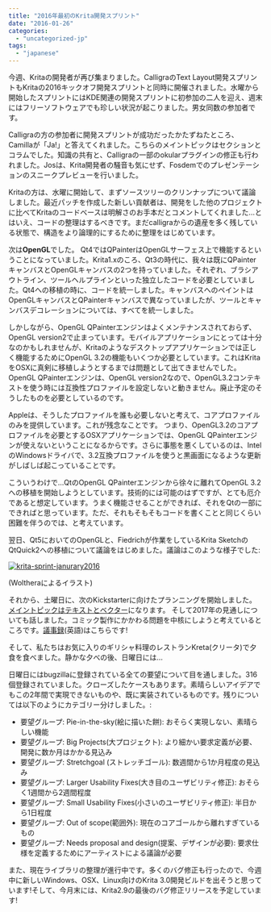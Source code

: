 ```yaml
---
title: "2016年最初のKrita開発スプリント"
date: "2016-01-26"
categories: 
  - "uncategorized-jp"
tags: 
  - "japanese"
---
```


今週、Kritaの開発者が再び集まりました。CalligraのText Layout開発スプリントもKritaの2016キックオフ開発スプリントと同時に開催されました。水曜から開始したスプリントにはKDE関連の開発スプリントに初参加の二人を迎え、週末にはフリーソフトウェアでも珍しい状況が起こりました。男女同数の参加者です。

Calligraの方の参加者に開発スプリントが成功だったかたずねたところ、Camillaが「Ja!」と答えてくれました。こちらのメイントピックはセクションとコラムでした。知識の共有と、Calligraの一部のokularプラグインの修正も行われました。Josは、Krita開発者の騒音も気にせず、Fosdemでのプレゼンテーションのスニークプレビューを行いました。

Kritaの方は、水曜に開始して、まずソースツリーのクリンナップについて議論しました。最近パッチを作成した新しい貢献者は、開発をした他のプロジェクトに比べてKritaのコードベースは明解さのお手本だとコメントしてくれました…とはいえ、コードの整理はするべきです。まだcalligraからの遺産を多く残している状態で、構造をより論理的にするために整理をはじめています。

次は**OpenGL**でした。 Qt4ではQPainterはOpenGLサーフェス上で機能するということになっていました。Krita1.xのころ、Qt3の時代に、我々は既にQPainterキャンバスとOpenGLキャンバスの2つを持っていました。それぞれ、ブラシアウトライン、ツールヘルプラインといった独立したコードを必要としていました。Qt4への移植の時に、コードを統一しました。キャンバスへのペイントはOpenGLキャンバスとQPainterキャンバスで異なっていましたが、ツールとキャンバスデコレーションについては、すべてを統一しました。

しかしながら、OpenGL QPainterエンジンはよくメンテナンスされておらず、OpenGL version2で止まっています。モバイルアプリケーションにとっては十分なのかもしれませんが、Kritaのようなデスクトップアプリケーションでは正しく機能するためにOpenGL 3.2の機能もいくつか必要としています。これはKritaをOSXに真剣に移植しようとするまでは問題として出てきませんでした。OpenGL QPainterエンジンは、OpenGL version2なので、OpenGL3.2コンテキストを使う時には互換性プロファイルを設定しないと動きません。廃止予定のそうしたものを必要としているのです。

Appleは、そうしたプロファイルを誰も必要しないと考えて、コアプロファイルのみを提供しています。これが残念なことです。 つまり、OpenGL3.2のコアプロファイルを必要とするOSXアプリケーションでは、OpenGL QPainterエンジンが使えないということになるからです。さらに事態を悪くしているのは、IntelのWindowsドライバで、3.2互換プロファイルを使うと黒画面になるような更新がしばしば起こっていることです。

こういうわけで…QtのOpenGL QPainterエンジンから徐々に離れてOpenGL 3.2への移植を開始しようとしています。技術的には可能のはずですが、とても厄介であると想定しています。うまく機能させることができれば、それをQtの一部にできればと思っています。ただ、それもそもそもコードを書くことと同じくらい困難を伴うのでは、と考えています。

翌日、Qt5においてのOpenGLと、Fiedrichが作業をしているKrita SketchのQtQuick2への移植について議論をはじめました。議論はこのような様子でした:

[![krita-sprint-janurary2016](/images/posts/2016/krita-sprint-janurary2016-1-953x1024.png)](/images/posts/2016/krita-sprint-janurary2016-1.png)

(Woltheraによるイラスト)

それから、土曜日に、次のKickstarterに向けたプランニングを開始しました。[メイントピックはテキストとベクター](https://forum.kde.org/viewtopic.php?f=137&t=130747&p=350200#p350200)になります。 そして2017年の見通しについても話しました。コミック製作にかかわる問題を中核にしようと考えているところです。[議事録](https://docs.google.com/document/d/1TWhg7xIx4H1aDwvoN9cE6ucRk-pCKVaA3W5Z1tCKC-I/edit#)(英語)はこちらです!

そして、私たちはお気に入りのギリシャ料理のレストランKreta(クリータ)で夕食を食べました。静かな夕べの後、日曜日には…

日曜日にはbugzillaに登録されている全ての要望について目を通しました。316個登録されていました。クローズしたケースもあります。素晴らしいアイデアでもこの2年間で実現できないものや、既に実装されているものです。残りについては以下のようにカテゴリー分けしました。:

- 要望グループ: Pie-in-the-sky(絵に描いた餅): おそらく実現しない、素晴らしい機能
- 要望グループ: Big Projects(大プロジェクト): より細かい要求定義が必要、開発に数か月はかかる見込み
- 要望グループ: Stretchgoal (ストレッチゴール): 数週間から1か月程度の見込み
- 要望グループ: Larger Usability Fixes(大き目のユーザビリティ修正): おそらく1週間から2週間程度
- 要望グループ: Small Usability Fixes(小さいのユーザビリティ修正): 半日から1日程度
- 要望グループ: Out of scope(範囲外): 現在のコアゴールから離れすぎているもの
- 要望グループ: Needs proposal and design(提案、デザインが必要): 要求仕様を定義するためにアーティストによる議論が必要

また、現在ライブラリの整理が進行中です。多くのバグ修正も行ったので、今週中に新しいWindows、OSX、Linux向けのKrita 3.0開発ビルドを出そうと思っています!そして、今月末には、Krita2.9の最後のバグ修正リリースを予定しています!
